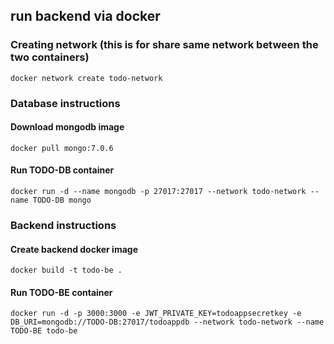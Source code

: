 ## run backend via docker 

### Creating network (this is for share same network between the two containers)
`docker network create todo-network`

### Database instructions

#### Download mongodb image
`docker pull mongo:7.0.6`

#### Run TODO-DB container
`docker run -d --name mongodb -p 27017:27017 --network todo-network --name TODO-DB mongo`

### Backend instructions

#### Create backend docker image
`docker build -t todo-be .`

#### Run TODO-BE container
`docker run -d -p 3000:3000 -e JWT_PRIVATE_KEY=todoappsecretkey -e DB_URI=mongodb://TODO-DB:27017/todoappdb --network todo-network --name TODO-BE todo-be`

